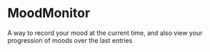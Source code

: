 # MoodMonitor
A way to record your mood at the current time, and also view your progression of moods over the last entries
